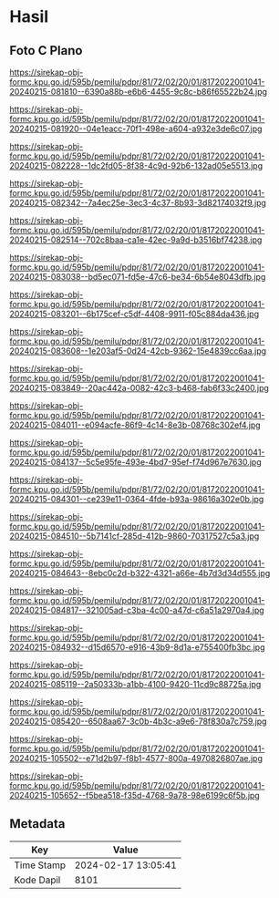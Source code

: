 # Hasil

## Foto C Plano

https://sirekap-obj-formc.kpu.go.id/595b/pemilu/pdpr/81/72/02/20/01/8172022001041-20240215-081810--6390a88b-e6b6-4455-9c8c-b86f65522b24.jpg

https://sirekap-obj-formc.kpu.go.id/595b/pemilu/pdpr/81/72/02/20/01/8172022001041-20240215-081920--04e1eacc-70f1-498e-a604-a932e3de6c07.jpg

https://sirekap-obj-formc.kpu.go.id/595b/pemilu/pdpr/81/72/02/20/01/8172022001041-20240215-082228--1dc2fd05-8f38-4c9d-92b6-132ad05e5513.jpg

https://sirekap-obj-formc.kpu.go.id/595b/pemilu/pdpr/81/72/02/20/01/8172022001041-20240215-082342--7a4ec25e-3ec3-4c37-8b93-3d82174032f9.jpg

https://sirekap-obj-formc.kpu.go.id/595b/pemilu/pdpr/81/72/02/20/01/8172022001041-20240215-082514--702c8baa-ca1e-42ec-9a9d-b3516bf74238.jpg

https://sirekap-obj-formc.kpu.go.id/595b/pemilu/pdpr/81/72/02/20/01/8172022001041-20240215-083038--bd5ec071-fd5e-47c6-be34-6b54e8043dfb.jpg

https://sirekap-obj-formc.kpu.go.id/595b/pemilu/pdpr/81/72/02/20/01/8172022001041-20240215-083201--6b175cef-c5df-4408-9911-f05c884da436.jpg

https://sirekap-obj-formc.kpu.go.id/595b/pemilu/pdpr/81/72/02/20/01/8172022001041-20240215-083608--1e203af5-0d24-42cb-9362-15e4839cc6aa.jpg

https://sirekap-obj-formc.kpu.go.id/595b/pemilu/pdpr/81/72/02/20/01/8172022001041-20240215-083849--20ac442a-0082-42c3-b468-fab6f33c2400.jpg

https://sirekap-obj-formc.kpu.go.id/595b/pemilu/pdpr/81/72/02/20/01/8172022001041-20240215-084011--e094acfe-86f9-4c14-8e3b-08768c302ef4.jpg

https://sirekap-obj-formc.kpu.go.id/595b/pemilu/pdpr/81/72/02/20/01/8172022001041-20240215-084137--5c5e95fe-493e-4bd7-95ef-f74d967e7630.jpg

https://sirekap-obj-formc.kpu.go.id/595b/pemilu/pdpr/81/72/02/20/01/8172022001041-20240215-084301--ce239e11-0364-4fde-b93a-98616a302e0b.jpg

https://sirekap-obj-formc.kpu.go.id/595b/pemilu/pdpr/81/72/02/20/01/8172022001041-20240215-084510--5b7141cf-285d-412b-9860-70317527c5a3.jpg

https://sirekap-obj-formc.kpu.go.id/595b/pemilu/pdpr/81/72/02/20/01/8172022001041-20240215-084643--8ebc0c2d-b322-4321-a66e-4b7d3d34d555.jpg

https://sirekap-obj-formc.kpu.go.id/595b/pemilu/pdpr/81/72/02/20/01/8172022001041-20240215-084817--321005ad-c3ba-4c00-a47d-c6a51a2970a4.jpg

https://sirekap-obj-formc.kpu.go.id/595b/pemilu/pdpr/81/72/02/20/01/8172022001041-20240215-084932--d15d6570-e916-43b9-8d1a-e755400fb3bc.jpg

https://sirekap-obj-formc.kpu.go.id/595b/pemilu/pdpr/81/72/02/20/01/8172022001041-20240215-085119--2a50333b-a1bb-4100-9420-11cd9c88725a.jpg

https://sirekap-obj-formc.kpu.go.id/595b/pemilu/pdpr/81/72/02/20/01/8172022001041-20240215-085420--6508aa67-3c0b-4b3c-a9e6-78f830a7c759.jpg

https://sirekap-obj-formc.kpu.go.id/595b/pemilu/pdpr/81/72/02/20/01/8172022001041-20240215-105502--e71d2b97-f8b1-4577-800a-4970826807ae.jpg

https://sirekap-obj-formc.kpu.go.id/595b/pemilu/pdpr/81/72/02/20/01/8172022001041-20240215-105652--f5bea518-f35d-4768-9a78-98e6199c6f5b.jpg


## Metadata

| Key        | Value               |
| ---------- | ------------------- |
| Time Stamp | 2024-02-17 13:05:41 |
| Kode Dapil | 8101                |



